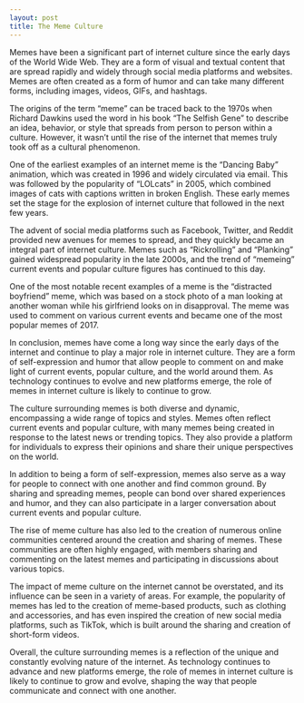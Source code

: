 ```yaml
---
layout: post
title: The Meme Culture
---
```


Memes have been a significant part of internet culture since the early days of the World Wide Web. They are a form of visual and textual content that are spread rapidly and widely through social media platforms and websites. Memes are often created as a form of humor and can take many different forms, including images, videos, GIFs, and hashtags.

The origins of the term “meme” can be traced back to the 1970s when Richard Dawkins used the word in his book “The Selfish Gene” to describe an idea, behavior, or style that spreads from person to person within a culture. However, it wasn’t until the rise of the internet that memes truly took off as a cultural phenomenon.

One of the earliest examples of an internet meme is the “Dancing Baby” animation, which was created in 1996 and widely circulated via email. This was followed by the popularity of “LOLcats” in 2005, which combined images of cats with captions written in broken English. These early memes set the stage for the explosion of internet culture that followed in the next few years.

The advent of social media platforms such as Facebook, Twitter, and Reddit provided new avenues for memes to spread, and they quickly became an integral part of internet culture. Memes such as “Rickrolling” and “Planking” gained widespread popularity in the late 2000s, and the trend of “memeing” current events and popular culture figures has continued to this day.

One of the most notable recent examples of a meme is the “distracted boyfriend” meme, which was based on a stock photo of a man looking at another woman while his girlfriend looks on in disapproval. The meme was used to comment on various current events and became one of the most popular memes of 2017.

In conclusion, memes have come a long way since the early days of the internet and continue to play a major role in internet culture. They are a form of self-expression and humor that allow people to comment on and make light of current events, popular culture, and the world around them. As technology continues to evolve and new platforms emerge, the role of memes in internet culture is likely to continue to grow.

The culture surrounding memes is both diverse and dynamic, encompassing a wide range of topics and styles. Memes often reflect current events and popular culture, with many memes being created in response to the latest news or trending topics. They also provide a platform for individuals to express their opinions and share their unique perspectives on the world.

In addition to being a form of self-expression, memes also serve as a way for people to connect with one another and find common ground. By sharing and spreading memes, people can bond over shared experiences and humor, and they can also participate in a larger conversation about current events and popular culture.

The rise of meme culture has also led to the creation of numerous online communities centered around the creation and sharing of memes. These communities are often highly engaged, with members sharing and commenting on the latest memes and participating in discussions about various topics.

The impact of meme culture on the internet cannot be overstated, and its influence can be seen in a variety of areas. For example, the popularity of memes has led to the creation of meme-based products, such as clothing and accessories, and has even inspired the creation of new social media platforms, such as TikTok, which is built around the sharing and creation of short-form videos.

Overall, the culture surrounding memes is a reflection of the unique and constantly evolving nature of the internet. As technology continues to advance and new platforms emerge, the role of memes in internet culture is likely to continue to grow and evolve, shaping the way that people communicate and connect with one another.
